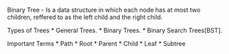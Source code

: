 Binary Tree - Is a data structure in which each node has at most two children,
reffered to as the left child and the right child.

Types of Trees
	* General Trees.
	* Binary Trees.
	* Binary Search Trees[BST].

Important Terms
	* Path
	* Root
	* Parent
	* Child
	* Leaf
	* Subtree
